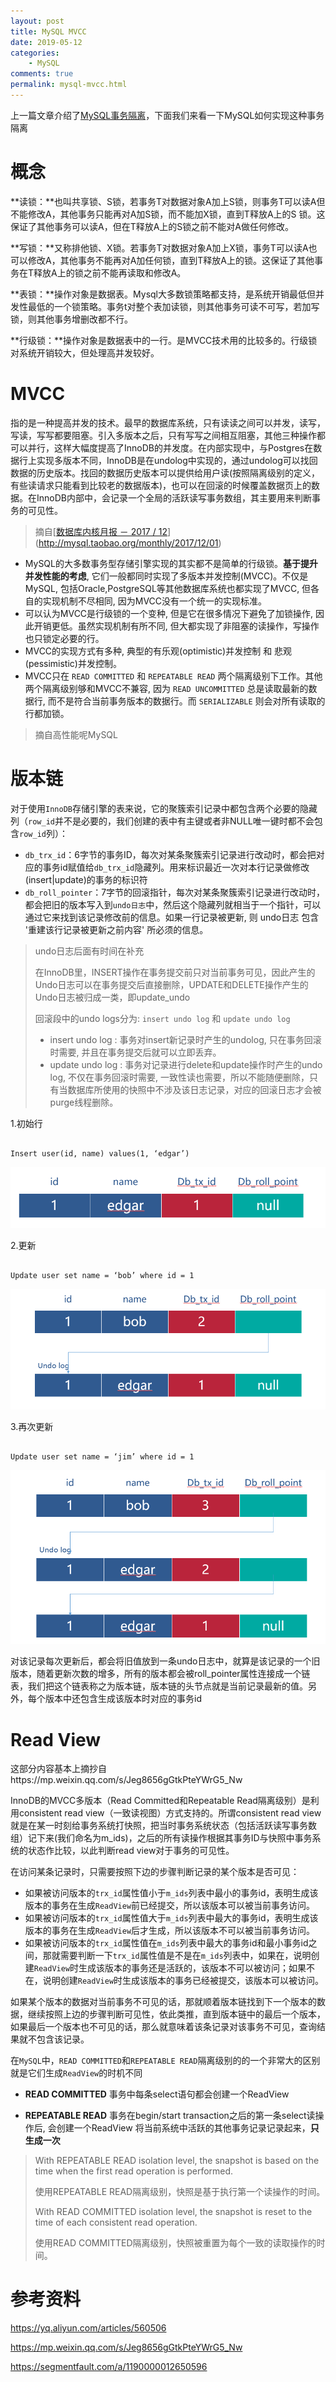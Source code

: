 ```yaml
---
layout: post
title: MySQL MVCC
date: 2019-05-12
categories:
    - MySQL
comments: true
permalink: mysql-mvcc.html
---
```


上一篇文章介绍了[MySQL事务隔离](/mysql-transaction.html)，下面我们来看一下MySQL如何实现这种事务隔离

# 概念

**读锁：**也叫共享锁、S锁，若事务T对数据对象A加上S锁，则事务T可以读A但不能修改A，其他事务只能再对A加S锁，而不能加X锁，直到T释放A上的S 锁。这保证了其他事务可以读A，但在T释放A上的S锁之前不能对A做任何修改。

**写锁：**又称排他锁、X锁。若事务T对数据对象A加上X锁，事务T可以读A也可以修改A，其他事务不能再对A加任何锁，直到T释放A上的锁。这保证了其他事务在T释放A上的锁之前不能再读取和修改A。
 
**表锁：**操作对象是数据表。Mysql大多数锁策略都支持，是系统开销最低但并发性最低的一个锁策略。事务t对整个表加读锁，则其他事务可读不可写，若加写锁，则其他事务增删改都不行。
 
**行级锁：**操作对象是数据表中的一行。是MVCC技术用的比较多的。行级锁对系统开销较大，但处理高并发较好。

# MVCC

指的是一种提高并发的技术。最早的数据库系统，只有读读之间可以并发，读写，写读，写写都要阻塞。引入多版本之后，只有写写之间相互阻塞，其他三种操作都可以并行，这样大幅度提高了InnoDB的并发度。在内部实现中，与Postgres在数据行上实现多版本不同，InnoDB是在undolog中实现的，通过undolog可以找回数据的历史版本。找回的数据历史版本可以提供给用户读(按照隔离级别的定义，有些读请求只能看到比较老的数据版本)，也可以在回滚的时候覆盖数据页上的数据。在InnoDB内部中，会记录一个全局的活跃读写事务数组，其主要用来判断事务的可见性。

> 摘自[[数据库内核月报 － 2017 / 12](http://mysql.taobao.org/monthly/2017/12)](http://mysql.taobao.org/monthly/2017/12/01)

- MySQL的大多数事务型存储引擎实现的其实都不是简单的行级锁。**基于提升并发性能的考虑**, 它们一般都同时实现了多版本并发控制(MVCC)。不仅是MySQL, 包括Oracle,PostgreSQL等其他数据库系统也都实现了MVCC, 但各自的实现机制不尽相同, 因为MVCC没有一个统一的实现标准。
- 可以认为MVCC是行级锁的一个变种, 但是它在很多情况下避免了加锁操作, 因此开销更低。虽然实现机制有所不同, 但大都实现了非阻塞的读操作，写操作也只锁定必要的行。
- MVCC的实现方式有多种, 典型的有乐观(optimistic)并发控制 和 悲观(pessimistic)并发控制。
- MVCC只在 `READ COMMITTED` 和 `REPEATABLE READ` 两个隔离级别下工作。其他两个隔离级别够和MVCC不兼容, 因为 `READ UNCOMMITTED` 总是读取最新的数据行, 而不是符合当前事务版本的数据行。而 `SERIALIZABLE` 则会对所有读取的行都加锁。

> 摘自高性能呢MySQL

# 版本链

对于使用`InnoDB`存储引擎的表来说，它的聚簇索引记录中都包含两个必要的隐藏列（`row_id`并不是必要的，我们创建的表中有主键或者非NULL唯一键时都不会包含`row_id`列）：

- `db_trx_id`：6字节的事务ID，每次对某条聚簇索引记录进行改动时，都会把对应的事务id赋值给`db_trx_id`隐藏列。用来标识最近一次对本行记录做修改(insert|update)的事务的标识符
- `db_roll_pointer`：7字节的回滚指针，每次对某条聚簇索引记录进行改动时，都会把旧的版本写入到`undo日志`中，然后这个隐藏列就相当于一个指针，可以通过它来找到该记录修改前的信息。如果一行记录被更新, 则 undo日志 包含 '重建该行记录被更新之前内容' 所必须的信息。

> undo日志后面有时间在补充
>
> 在InnoDB里，INSERT操作在事务提交前只对当前事务可见，因此产生的Undo日志可以在事务提交后直接删除，UPDATE和DELETE操作产生的Undo日志被归成一类，即update_undo
>
> 回滚段中的undo logs分为: `insert undo log` 和 `update undo log`
>
> - insert undo log : 事务对insert新记录时产生的undolog, 只在事务回滚时需要, 并且在事务提交后就可以立即丢弃。
> - update undo log : 事务对记录进行delete和update操作时产生的undo log, 不仅在事务回滚时需要, 一致性读也需要，所以不能随便删除，只有当数据库所使用的快照中不涉及该日志记录，对应的回滚日志才会被purge线程删除。

1.初始行
<pre class="line-numbers "><code class="language-sql">
Insert user(id, name) values(1, ‘edgar’)
</code></pre>
![](/assets/images/posts/mvcc/version1.png)

2.更新
<pre class="line-numbers "><code class="language-sql">
Update user set name = ‘bob’ where id = 1
</code></pre>
![](/assets/images/posts/mvcc/version2.png)

3.再次更新
<pre class="line-numbers "><code class="language-sql">
Update user set name = ‘jim’ where id = 1
</code></pre>
![](/assets/images/posts/mvcc/version3.png)

对该记录每次更新后，都会将旧值放到一条undo日志中，就算是该记录的一个旧版本，随着更新次数的增多，所有的版本都会被roll_pointer属性连接成一个链表，我们把这个链表称之为版本链，版本链的头节点就是当前记录最新的值。另外，每个版本中还包含生成该版本时对应的事务id

# Read View

这部分内容基本上摘抄自https://mp.weixin.qq.com/s/Jeg8656gGtkPteYWrG5_Nw

InnoDB的MVCC多版本（Read Committed和Repeatable Read隔离级别）是利用consistent read view（一致读视图）方式支持的。所谓consistent read view就是在某一时刻给事务系统打快照，把当时事务系统状态（包括活跃读写事务数组）记下来(我们命名为m_ids)，之后的所有读操作根据其事务ID与快照中事务系统的状态作比较，以此判断read view对于事务的可见性。

在访问某条记录时，只需要按照下边的步骤判断记录的某个版本是否可见：

- 如果被访问版本的`trx_id`属性值小于`m_ids`列表中最小的事务id，表明生成该版本的事务在生成`ReadView`前已经提交，所以该版本可以被当前事务访问。
- 如果被访问版本的`trx_id`属性值大于`m_ids`列表中最大的事务id，表明生成该版本的事务在生成`ReadView`后才生成，所以该版本不可以被当前事务访问。
- 如果被访问版本的`trx_id`属性值在`m_ids`列表中最大的事务id和最小事务id之间，那就需要判断一下`trx_id`属性值是不是在`m_ids`列表中，如果在，说明创建`ReadView`时生成该版本的事务还是活跃的，该版本不可以被访问；如果不在，说明创建`ReadView`时生成该版本的事务已经被提交，该版本可以被访问。

如果某个版本的数据对当前事务不可见的话，那就顺着版本链找到下一个版本的数据，继续按照上边的步骤判断可见性，依此类推，直到版本链中的最后一个版本，如果最后一个版本也不可见的话，那么就意味着该条记录对该事务不可见，查询结果就不包含该记录。

在`MySQL`中，`READ COMMITTED`和`REPEATABLE READ`隔离级别的的一个非常大的区别就是它们生成`ReadView`的时机不同

- **READ COMMITTED** 事务中每条select语句都会创建一个ReadView

- **REPEATABLE READ** 事务在begin/start transaction之后的第一条select读操作后, 会创建一个ReadView 将当前系统中活跃的其他事务记录记录起来，**只生成一次**

> With REPEATABLE READ isolation level, the snapshot is based on the time when the first read operation is performed.
> 
>  使用REPEATABLE READ隔离级别，快照是基于执行第一个读操作的时间。
> 
> With READ COMMITTED isolation level, the snapshot is reset to the time of each consistent read operation.
> 
> 使用READ COMMITTED隔离级别，快照被重置为每个一致的读取操作的时间。

# 参考资料

https://yq.aliyun.com/articles/560506

https://mp.weixin.qq.com/s/Jeg8656gGtkPteYWrG5_Nw

https://segmentfault.com/a/1190000012650596